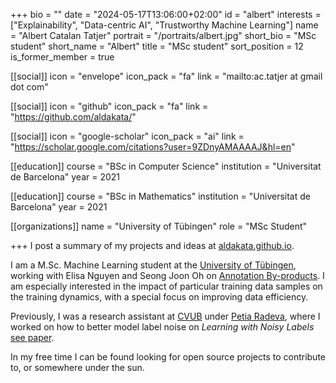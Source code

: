 +++
bio = ""
date = "2024-05-17T13:06:00+02:00"
id = "albert"
interests = ["Explainability", "Data-centric AI", "Trustworthy Machine Learning"]
name = "Albert Catalan Tatjer"
portrait = "/portraits/albert.jpg"
short_bio = "MSc student"
short_name = "Albert"
title = "MSc student"
sort_position = 12
is_former_member = true

[[social]]
    icon = "envelope"
    icon_pack = "fa"
    link = "mailto:ac.tatjer at gmail dot com"

[[social]]
    icon = "github"
    icon_pack = "fa"
    link = "https://github.com/aldakata/"

[[social]]
    icon = "google-scholar"
    icon_pack = "ai"
    link = "https://scholar.google.com/citations?user=9ZDnyAMAAAAJ&hl=en"

[[education]]
    course = "BSc in Computer Science"
    institution = "Universitat de Barcelona"
    year = 2021

[[education]]
    course = "BSc in Mathematics"
    institution = "Universitat de Barcelona"
    year = 2021

[[organizations]]
    name = "University of Tübingen"
    role = "MSc Student"

+++
I post a summary of my projects and ideas at [aldakata.github.io](https://aldakata.github.io).

I am a M.Sc. Machine Learning student at the [University of Tübingen](https://uni-tuebingen.de/en/), working with Elisa Nguyen and Seong Joon Oh on [Annotation By-products](https://arxiv.org/abs/2303.17595). I am especially interested in the impact of particular training data samples on the training dynamics, with a special focus on improving data efficiency.

Previously, I was a research assistant at [CVUB](http://www.ub.edu/cvub/) under [Petia Radeva](https://scholar.google.com/citations?user=p_MCjd4AAAAJ&hl=en), where I worked on how to better model label noise on _Learning with Noisy Labels_ [see paper](https://www.sciencedirect.com/science/article/abs/pii/S0167865524001132).

In my free time I can be found looking for open source projects to contribute to, or somewhere under the sun.
